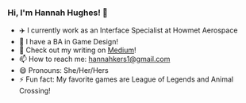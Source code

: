 ### Hi, I'm Hannah Hughes! 👋

- ✈️ I currently work as an Interface Specialist at Howmet Aerospace
- 🔭 I have a BA in Game Design!
- 🌱 Check out my writing on [Medium](https://medium.com/@hannahkers)!
- 📫 How to reach me: hannahkers1@gmail.com 
- 😄 Pronouns: She/Her/Hers
- ⚡ Fun fact: My favorite games are League of Legends and Animal Crossing!
